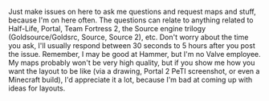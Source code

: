 Just make issues on here to ask me questions and request maps and stuff, because I'm on here often.
The questions can relate to anything related to Half-Life, Portal, Team Fortress 2, the Source engine trilogy (Goldsource/Goldsrc, Source, Source 2), etc.
Don't worry about the time you ask, I'll usually respond between 30 seconds to 5 hours after you post the issue.
Remember, I may be good at Hammer, but I'm no Valve employee. My maps probably won't be very high quality, but if you show me how you want the layout to be like (via a drawing, Portal 2 PeTI screenshot, or even a Minecraft build), I'd appreciate it a lot, because I'm bad at coming up with ideas for layouts.
